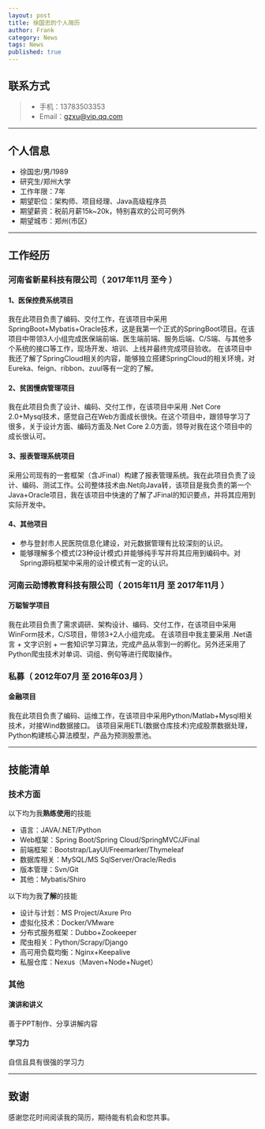 ```yaml
---
layout: post
title: 徐国忠的个人简历
author: Frank
category: News
tags: News
published: true
---
```


## 联系方式

> - 手机：13783503353
> - Email：gzxu@vip.qq.com

---

## 个人信息

 - 徐国忠/男/1989 
 - 研究生/郑州大学 
 - 工作年限：7年
 - 期望职位：架构师、项目经理、Java高级程序员
 - 期望薪资：税前月薪15k~20k，特别喜欢的公司可例外
 - 期望城市：郑州(市区)

---

## 工作经历

### 河南省新星科技有限公司（ 2017年11月 至今 ）

#### 1、医保控费系统项目 
我在此项目负责了编码、交付工作，在该项目中采用 SpringBoot+Mybatis+Oracle技术，这是我第一个正式的SpringBoot项目。在该项目中带领3人小组完成医保端前端、医生端前端、服务后端、C/S端、与其他多个系统的接口等工作，现场开发、培训、上线并最终完成项目验收。
在该项目中我还了解了SpringCloud相关的内容，能够独立搭建SpringCloud的相关环境，对Eureka、feign、ribbon、zuul等有一定的了解。

#### 2、贫困慢病管理项目 
我在此项目负责了设计、编码、交付工作，在该项目中采用 .Net Core 2.0+Mysql技术，感觉自己在Web方面成长很快。在这个项目中，跟领导学习了很多，关于设计方面、编码方面及.Net Core 2.0方面，领导对我在这个项目中的成长很认可。

#### 3、报表管理系统项目 
采用公司现有的一套框架（含JFinal）构建了报表管理系统。我在此项目负责了设计、编码、测试工作。公司整体技术由.Net向Java转，该项目是我负责的第一个Java+Oracle项目，我在该项目中快速的了解了JFinal的知识要点，并将其应用到实际开发中。


#### 4、其他项目

- 参与登封市人民医院信息化建设，对元数据管理有比较深刻的认识。
- 能够理解多个模式(23种设计模式)并能够纯手写并将其应用到编码中。对Spring源码框架中采用的设计模式有一定的认识。


### 河南云劭博教育科技有限公司（ 2015年11月 至 2017年11月 ）

#### 万聪智学项目 
我在此项目负责了需求调研、架构设计、编码、交付工作，在该项目中采用 WinForm技术，C/S项目，带领3+2人小组完成。
在该项目中我主要采用 .Net语言 + 文字识别 + 一套知识学习算法，完成产品从零到一的孵化。另外还采用了Python爬虫技术对单词、词组、例句等进行爬取操作。

### 私募（ 2012年07月 至 2016年03月 ）

#### 金融项目 
我在此项目负责了编码、运维工作，在该项目中采用Python/Matlab+Mysql相关技术，对接Wind数据接口。
该项目采用ETL(数据仓库技术)完成股票数据处理，Python构建核心算法模型，产品为预测股票池。

---



## 技能清单

### 技术方面

以下均为我**熟练使用**的技能

- 语言：JAVA/.NET/Python
- Web框架：Spring Boot/Spring Cloud/SpringMVC/JFinal
- 前端框架：Bootstrap/LayUI/Freemarker/Thymeleaf
- 数据库相关：MySQL/MS SqlServer/Oracle/Redis
- 版本管理：Svn/Git
- 其他：Mybatis/Shiro

以下均为我**了解**的技能

- 设计与计划：MS Project/Axure Pro
- 虚拟化技术：Docker/VMware
- 分布式服务框架：Dubbo+Zookeeper
- 爬虫相关：Python/Scrapy/Django
- 高可用负载均衡：Nginx+Keepalive
- 私服仓库：Nexus（Maven+Node+Nuget）



### 其他

#### 演讲和讲义

善于PPT制作、分享讲解内容

#### 学习力
自信且具有很强的学习力

---

## 致谢
感谢您花时间阅读我的简历，期待能有机会和您共事。

